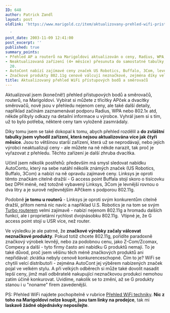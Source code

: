 ```yaml
---
ID: 648
author: Patrick Zandl
layout: post
oldlink: 'https://www.marigold.cz/item/aktualizovany-prehled-wifi-pristupovych-bodu-a-smerovacu

  '
post_date: 2003-11-09 12:41:00
post_excerpt: ''
published: true
summary_points:
- Přehled AP a routerů na Marigoldovi aktualizován o ceny, Radius, WPA, 802.1x.
- Neaktualizovaná zařízení (4+ měsíce) přesunuta do samostatné tabulky, celkem cca
  20.
- AutoCont nabízí zajímavé ceny značek US Robotics, Buffalo, 3Com, levnější než Linksys.
- Značkové produkty 802.11g cenově válcují neznačkové, zejména díky velkým distributorům.
title: Aktualizovaný přehled WiFi přístupových bodů a směrovačů
---
```


<p>
Aktualizoval jsem (konečně!) přehled přístupových bodů a směrovačů, routerů, na Marigoldovi. Vybírat si můžete z třicítky APček a dvacítky směrovačů, nově jsou v přehledu nejenom ceny, ale také další detaily, například začínám zaznamenávat podporu Radius, WPA nebo 802.1x atd, někde přibyly odkazy na detailní informace u výrobce. Vyhrál jsem si s tím, už to bylo potřeba, některé ceny tam vyloženě zasmrádaly. </p>

<p>
Díky tomu jsem se také dokopal k tomu, abych přehled rozdělil a <STRONG>do zvláštní tabulky jsem vyhodil zařízení, která nejsou aktualizována více jak čtyři měsíce</STRONG>. Jsou to většinou starší zařízení, která už se neprodávají, nebo jejích výrobci neaktualizují ceny - ale můžete na ně někde narazit, tak proč je vyřazovat z přehledu. Těchto zařízení je další zhruba dvacítka. </p>

<p>
Učinil jsem několik postřehů: především má smysl sledovat nabídku AutoContu, který na sebe natáhl několik známých značek (US Robotics, Buffalo, 3Com) a nabízí na ně opravdu zajímavé ceny. Linksys je oproti těmto značkám citelně dražší - G access point Buffala stojí skoro o tisícovku bez DPH méně, než totožně vybavený Linksys, 3Com je levnější rovnou o dva litry a je surově nejlevnějším APčkem s podporou 802.11g.</p>

<p>
Podobně <STRONG>je tomu u routerů</STRONG> - Linksys je oproti svým konkurentům citelně dražší, přitom nemá nic navíc a například U.S. Robotics je na tom se svým <A href="http://www.marigold.cz/wifidetail.html?id=213" target=_blank>Turbo routerem</A> velmi zajímavě - nabízí nejenom 802.11g a hromadu dalších funkcí, ale i proprietární&#160;rychlost dvojnásobku 802.11g. &#160;Vtipné je, že G access point stojí u USR více, než router. </p>

<p>
Ve výsledku je ale patrné, že <STRONG>značkové výrobky začaly válcovat neznačkové produkty</STRONG>. Pokud totiž chcete 802.11g, pořídíte paradoxně značkový výrobek levněji, nebo za podobnou cenu, jako Z-Com/Zcomax, Compexy a další - tyto firmy často ani nabídku G produktů nemají. To je také důvod, proč jsem věšinu těch méně značkových produktů ani nepřidával: zkrátka nebyly cenově konkurenceschopné. Čím to je? WiFi se chytili velcí distributoři - zejména AutoCont jej výběrem nabízených značek pojal ve velkém stylu. A při velkých odběrech si může také dovolit nasadit lepší ceny, jimž malí odběratelé nakupující neznačkovou produkci nemohou zatím účině konkurovat. Uvidíme, nakolik se to změní, až se G produkty stanou i u "noname" firem zavedenější. </p>

<p>
PS: Přehled WiFi najdete pochopitelně v rubrice <A href="http://www.marigold.cz/prehledwifi/">Přehled WiFi techniky</A>. <STRONG>Nic z toho na Marigoldovi nelze koupit, jsou tam linky na prodejce</STRONG>, tak mi <STRONG>laskavě žádné objednávky neposílejte</STRONG>. </p>

<p>
&#160;</p>